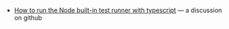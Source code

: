- [How to run the Node built-in test runner with typescript](https://github.com/nodejs/help/issues/3902#issuecomment-1307124174) — a discussion on github
